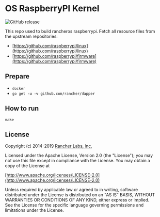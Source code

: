 # OS RaspberryPI Kernel
![GitHub release](https://img.shields.io/github/v/release/Jason-ZW/os-raspberrypi.svg)

This repo used to build rancheros raspberrypi. Fetch all resource files from the upstream repositories:
- [https://github.com/raspberrypi/linux](https://github.com/raspberrypi/linux)
- [https://github.com/raspberrypi/firmware](https://github.com/raspberrypi/firmware)

## Prepare
- `docker`
- `go get -u -v github.com/rancher/dapper`

## How to run
```shell
make
```

## License
Copyright (c) 2014-2019 [Rancher Labs, Inc.](http://rancher.com)

Licensed under the Apache License, Version 2.0 (the "License");
you may not use this file except in compliance with the License.
You may obtain a copy of the License at

[http://www.apache.org/licenses/LICENSE-2.0](http://www.apache.org/licenses/LICENSE-2.0)

Unless required by applicable law or agreed to in writing, software
distributed under the License is distributed on an "AS IS" BASIS,
WITHOUT WARRANTIES OR CONDITIONS OF ANY KIND, either express or implied.
See the License for the specific language governing permissions and
limitations under the License.
